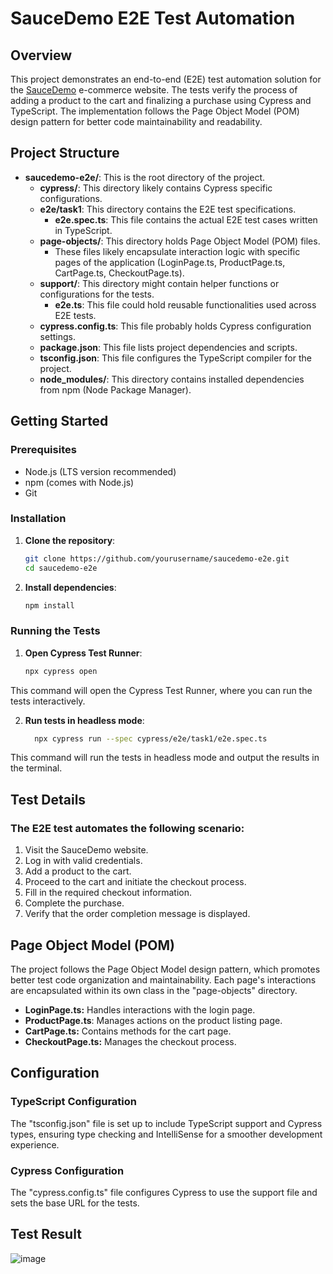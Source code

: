 # SauceDemo E2E Test Automation
## Overview
This project demonstrates an end-to-end (E2E) test automation solution for the [SauceDemo](https://saucedemo.com/) e-commerce website. The tests verify the process of adding a product to the cart and finalizing a purchase using Cypress and TypeScript. The implementation follows the Page Object Model (POM) design pattern for better code maintainability and readability.

## Project Structure
- **saucedemo-e2e/**: This is the root directory of the project.
    - **cypress/**: This directory likely contains Cypress specific configurations.
    - **e2e/task1**: This directory contains the E2E test specifications.
        - **e2e.spec.ts**: This file contains the actual E2E test cases written in TypeScript.
    - **page-objects/**: This directory holds Page Object Model (POM) files.
        - These files likely encapsulate interaction logic with specific pages of the application (LoginPage.ts, ProductPage.ts, CartPage.ts, CheckoutPage.ts).
    - **support/**: This directory might contain helper functions or configurations for the tests.
        - **e2e.ts**: This file could hold reusable functionalities used across E2E tests.
    - **cypress.config.ts**: This file probably holds Cypress configuration settings.
    - **package.json**: This file lists project dependencies and scripts.
    - **tsconfig.json**: This file configures the TypeScript compiler for the project.
    - **node_modules/**: This directory contains installed dependencies from npm (Node Package Manager).
 
## Getting Started
### Prerequisites

- Node.js (LTS version recommended)
- npm (comes with Node.js)
- Git

### Installation
1. **Clone the repository**:
   ```bash
   git clone https://github.com/yourusername/saucedemo-e2e.git
   cd saucedemo-e2e

2. **Install dependencies**:
   ```bash
   npm install

### Running the Tests
1. **Open Cypress Test Runner**:
   ```bash
   npx cypress open
This command will open the Cypress Test Runner, where you can run the tests interactively.
   
2. **Run tests in headless mode**:
   ```bash
     npx cypress run --spec cypress/e2e/task1/e2e.spec.ts

This command will run the tests in headless mode and output the results in the terminal.

## Test Details
### The E2E test automates the following scenario:
1. Visit the SauceDemo website.
2. Log in with valid credentials.
3. Add a product to the cart.
4. Proceed to the cart and initiate the checkout process.
5. Fill in the required checkout information.
6. Complete the purchase.
7. Verify that the order completion message is displayed.

## Page Object Model (POM)

The project follows the Page Object Model design pattern, which promotes better test code organization and maintainability. Each page's interactions are encapsulated within its own class in the "page-objects" directory.
* **LoginPage.ts:** Handles interactions with the login page.
* **ProductPage.ts**: Manages actions on the product listing page.
* **CartPage.ts:** Contains methods for the cart page.
* **CheckoutPage.ts:** Manages the checkout process.


## Configuration
### TypeScript Configuration
The "tsconfig.json" file is set up to include TypeScript support and Cypress types, ensuring type checking and IntelliSense for a smoother development experience.

### Cypress Configuration
The "cypress.config.ts" file configures Cypress to use the support file and sets the base URL for the tests.

## Test Result
![image](https://github.com/user-attachments/assets/75071d7e-1d72-4120-98f9-dd4951013e00)




